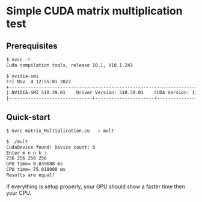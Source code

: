 # Simple CUDA matrix multiplication test

## Prerequisites

```bash
$ nvcc -V
Cuda compilation tools, release 10.1, V10.1.243

$ nvidia-smi
Fri Nov  4 12:55:01 2022       
+-----------------------------------------------------------------------------+
| NVIDIA-SMI 510.39.01    Driver Version: 510.39.01    CUDA Version: 11.6     |
|-------------------------------+----------------------+----------------------+
```

## Quick-start

```bash
$ nvcc matrix_Multiplication.cu  -o mult

$ ./mult
CudaDevice found! Device count: 8
Enter m n n k :
256 256 256 256
GPU time= 0.039680 ms
CPU time= 75.018000 ms
Results are equal!
```

If everything is setup properly, your GPU should show a faster time then your CPU.


